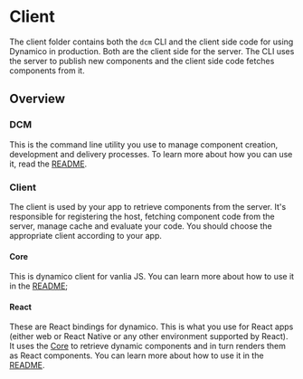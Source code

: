 # Client

The client folder contains both the `dcm` CLI and the client side code for using Dynamico in production. Both are the client side for the server. The CLI uses the server to publish new components and the client side code fetches components from it.

## Overview
### DCM
This is the command line utility you use to manage component creation, development and delivery processes. To learn more about how you can use it, read the [README](./cli).

### Client
The client is used by your app to retrieve components from the server. It's responsible for registering the host, fetching component code from the server, manage cache and evaluate your code. You should choose the appropriate client according to your app.
#### Core
This is dynamico client for vanlia JS. You can learn more about how to use it in the [README](./core);
#### React
These are React bindings for dynamico. This is what you use for React apps (either web or React Native or any other environment supported by React). It uses the [Core](#Core) to retrieve dynamic components and in turn renders them as React components. You can learn more about how to use it in the [README](./react).
